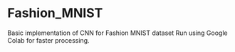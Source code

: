 # Fashion_MNIST

Basic implementation of CNN for Fashion MNIST dataset
Run  using Google Colab for  faster processing.
